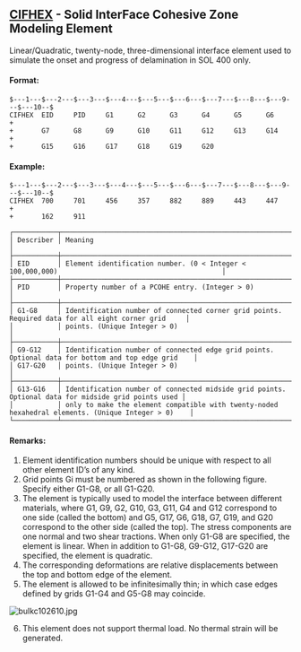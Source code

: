 ## [CIFHEX](https://nexus.hexagon.com/documentationcenter/bundle/MSC_Nastran_2022.4/page/Nastran_Combined_Book/qrg/bulkc1/TOC.CIFHEX.xhtml) - Solid InterFace Cohesive Zone Modeling Element

Linear/Quadratic, twenty-node, three-dimensional interface element used to simulate the onset and progress of delamination in SOL 400 only.

#### Format:

```nastran
$---1---$---2---$---3---$---4---$---5---$---6---$---7---$---8---$---9---$---10--$
CIFHEX  EID     PID     G1      G2      G3      G4      G5      G6      +       
+       G7      G8      G9      G10     G11     G12     G13     G14     +       
+       G15     G16     G17     G18     G19     G20                             
```

#### Example:

```nastran
$---1---$---2---$---3---$---4---$---5---$---6---$---7---$---8---$---9---$---10--$
CIFHEX  700     701     456     357     882     889     443     447     +       
+       162     911                                                             
```

```text
┌───────────┬────────────────────────────────────────────────────────────────────────────────────────────────────┐
│ Describer │ Meaning                                                                                            │
├───────────┼────────────────────────────────────────────────────────────────────────────────────────────────────┤
│ EID       │ Element identification number. (0 < Integer < 100,000,000)                                         │
├───────────┼────────────────────────────────────────────────────────────────────────────────────────────────────┤
│ PID       │ Property number of a PCOHE entry. (Integer > 0)                                                    │
├───────────┼────────────────────────────────────────────────────────────────────────────────────────────────────┤
│ G1-G8     │ Identification number of connected corner grid points. Required data for all eight corner grid     │
│           │ points. (Unique Integer > 0)                                                                       │
├───────────┼────────────────────────────────────────────────────────────────────────────────────────────────────┤
│ G9-G12    │ Identification number of connected edge grid points. Optional data for bottom and top edge grid    │
│ G17-G20   │ points. (Unique Integer > 0)                                                                       │
├───────────┼────────────────────────────────────────────────────────────────────────────────────────────────────┤
│ G13-G16   │ Identification number of connected midside grid points. Optional data for midside grid points used │
│           │ only to make the element compatible with twenty-noded hexahedral elements. (Unique Integer > 0)    │
└───────────┴────────────────────────────────────────────────────────────────────────────────────────────────────┘
```

#### Remarks:

1. Element identification numbers should be unique with respect to all other element ID’s of any kind.
2. Grid points Gi must be numbered as shown in the following figure. Specify either G1-G8, or all G1-G20.
3. The element is typically used to model the interface between different materials, where G1, G9, G2, G10, G3, G11, G4 and G12 correspond to one side (called the bottom) and G5, G17, G6, G18, G7, G19, and G20 correspond to the other side (called the top). The stress components are one normal and two shear tractions. When only G1-G8 are specified, the element is linear. When in addition to G1-G8, G9-G12, G17-G20 are specified, the element is quadratic.
4. The corresponding deformations are relative displacements between the top and bottom edge of the element.
5. The element is allowed to be infinitesimally thin; in which case edges defined by grids G1-G4 and G5-G8 may coincide.

![bulkc102610.jpg](https://help-be.hexagonmi.com/bundle/MSC_Nastran_2022.4/page/Nastran_Combined_Book/qrg/bulkc1/../../../assets/bulkc102610.jpg?_LANG=enus)

6. This element does not support thermal load. No thermal strain will be generated.
